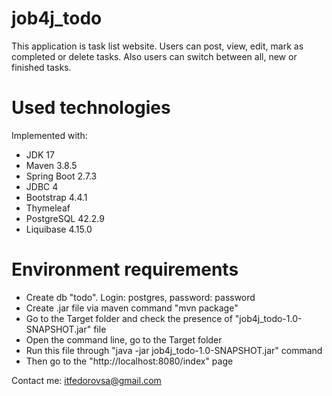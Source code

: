 # job4j_todo

This application is task list website. 
Users can post, view, edit, mark as completed or delete tasks. 
Also users can switch between all, new or finished tasks.

# Used technologies

Implemented with:
<ul>
 <li>JDK 17</li>
 <li>Maven 3.8.5</li>
 <li>Spring Boot 2.7.3</li>
 <li>JDBC 4</li>
 <li>Bootstrap 4.4.1</li>
 <li>Thymeleaf</li>
 <li>PostgreSQL 42.2.9</li>
 <li>Liquibase 4.15.0</li>
</ul>

# Environment requirements

<ul>
 <li>Create db "todo". Login: postgres, password: password</li>
 <li>Create .jar file via maven command "mvn package"</li>
 <li>Go to the Target folder and check the presence of "job4j_todo-1.0-SNAPSHOT.jar" file</li>
 <li>Open the command line, go to the Target folder</li>
 <li>Run this file through "java -jar job4j_todo-1.0-SNAPSHOT.jar" command</li>
 <li>Then go to the "http://localhost:8080/index" page</li>
</ul>

Contact me: itfedorovsa@gmail.com

